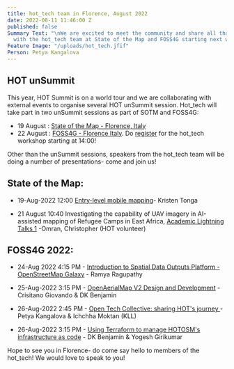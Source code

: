 ```yaml
---
title: hot_tech team in Florence, August 2022
date: 2022-08-11 11:46:00 Z
published: false
Summary Text: "\nWe are excited to meet the community and share all that’s happening
  with the hot_tech team at State of the Map and FOSS4G starting next week! "
Feature Image: "/uploads/hot_tech.jfif"
Person: Petya Kangalova
---
```



## HOT unSummit
This year, HOT Summit is on a world tour and we are collaborating with external events to organise several HOT unSummit session. Hot_tech will take part in two unSummit sessions as part of SOTM and FOSS4G:
* 19 August : [State of the Map - Florence, Italy](https://2022.stateofthemap.org/sessions/LNYHQF/)
* 22 August : [FOSS4G - Florence Italy](https://2022.foss4g.org/hotosm_unsummit.php). Do [register](https://mobilizon.it/events/52312d34-8f4a-419e-9a6f-b691672d5896) for the hot_tech workshop starting at 14:00!

Other than the unSummit sessions, speakers from the hot_tech team will be doing a number of presentations- come and join us!

## State of the Map:
* 19-Aug-2022 12:00 [Entry-level mobile mapping](https://2022.stateofthemap.org/sessions/UWHAME/)- Kristen Tonga

* 21 August 10:40 Investigating the capability of UAV imagery in AI-assisted mapping of Refugee Camps in East Africa, [Academic Lightning Talks 1](https://2022.stateofthemap.org/sessions/academic_lightning_talks_1/) -Omran, Christopher (HOT volunteer)

## FOSS4G 2022:
* 24-Aug 2022  4:15 PM - [Introduction to Spatial Data Outputs Platform - OpenStreetMap Galaxy](https://talks.osgeo.org/foss4g-2022/talk/BNA8YX/) - Ramya Ragupathy

* 25-Aug-2022 3:15 PM - [OpenAerialMap V2 Design and Development](https://talks.osgeo.org/foss4g-2022/talk/PFADT9/) - Crisitano Giovando & DK Benjamin

* 26-Aug-2022 2:45 PM - [Open Tech Collective: sharing HOT's journey ](https://talks.osgeo.org/foss4g-2022/talk/HS3RL9/)- Petya Kangalova & Ichchha Moktan (KLL)

* 26-Aug-2022 3:15 PM - [Using Terraform to manage HOTOSM's infrastructure as code](https://talks.osgeo.org/foss4g-2022/talk/NMQQT9/) - DK Benjamin & Yogesh Girikumar

Hope to see you in Florence- do come say hello to members of the hot_tech! We would love to speak to you!
